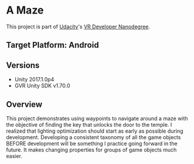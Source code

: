 # A Maze

This project is part of [Udacity](https://www.udacity.com "Udacity - Be in demand")'s [VR Developer Nanodegree](https://www.udacity.com/course/vr-developer-nanodegree--nd017).

## Target Platform: Android

## Versions
- Unity 2017.1.0p4
- GVR Unity SDK v1.70.0

## Overview
This project demonstrates using waypoints to navigate around a maze with the objective of finding the key that unlocks the door to the temple. I realized that lighting optimization should start as early as possible during development. Developing a consistent taxonomy of all the game objects BEFORE development will be something I practice going forward in the future. It makes changing properties for groups of game objects much easier.
